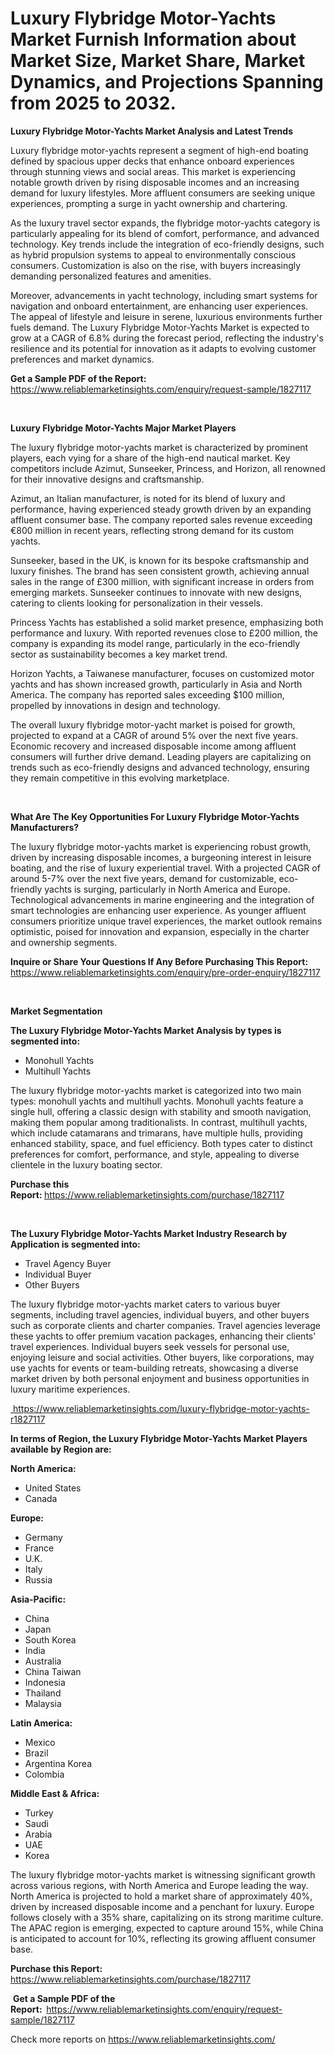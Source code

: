 <p><h1>Luxury Flybridge Motor-Yachts Market Furnish Information about Market Size, Market Share, Market Dynamics, and Projections Spanning from 2025 to 2032.</h1></p><p><strong>Luxury Flybridge Motor-Yachts Market Analysis and Latest Trends</strong></p>
<p><p>Luxury flybridge motor-yachts represent a segment of high-end boating defined by spacious upper decks that enhance onboard experiences through stunning views and social areas. This market is experiencing notable growth driven by rising disposable incomes and an increasing demand for luxury lifestyles. More affluent consumers are seeking unique experiences, prompting a surge in yacht ownership and chartering.</p><p>As the luxury travel sector expands, the flybridge motor-yachts category is particularly appealing for its blend of comfort, performance, and advanced technology. Key trends include the integration of eco-friendly designs, such as hybrid propulsion systems to appeal to environmentally conscious consumers. Customization is also on the rise, with buyers increasingly demanding personalized features and amenities.</p><p>Moreover, advancements in yacht technology, including smart systems for navigation and onboard entertainment, are enhancing user experiences. The appeal of lifestyle and leisure in serene, luxurious environments further fuels demand. The Luxury Flybridge Motor-Yachts Market is expected to grow at a CAGR of 6.8% during the forecast period, reflecting the industry's resilience and its potential for innovation as it adapts to evolving customer preferences and market dynamics.</p></p>
<p><strong>Get a Sample PDF of the Report:&nbsp;</strong> <a href="https://www.reliablemarketinsights.com/enquiry/request-sample/1827117?utm_campaign=2650&utm_medium=2&utm_source=Github&utm_content=ia&utm_term=28022025&utm_id=luxury-flybridge-motor-yachts">https://www.reliablemarketinsights.com/enquiry/request-sample/1827117</a></p>
<p>&nbsp;</p>
<p><strong>Luxury Flybridge Motor-Yachts Major Market Players</strong></p>
<p><p>The luxury flybridge motor-yachts market is characterized by prominent players, each vying for a share of the high-end nautical market. Key competitors include Azimut, Sunseeker, Princess, and Horizon, all renowned for their innovative designs and craftsmanship. </p><p>Azimut, an Italian manufacturer, is noted for its blend of luxury and performance, having experienced steady growth driven by an expanding affluent consumer base. The company reported sales revenue exceeding €800 million in recent years, reflecting strong demand for its custom yachts. </p><p>Sunseeker, based in the UK, is known for its bespoke craftsmanship and luxury finishes. The brand has seen consistent growth, achieving annual sales in the range of £300 million, with significant increase in orders from emerging markets. Sunseeker continues to innovate with new designs, catering to clients looking for personalization in their vessels.</p><p>Princess Yachts has established a solid market presence, emphasizing both performance and luxury. With reported revenues close to £200 million, the company is expanding its model range, particularly in the eco-friendly sector as sustainability becomes a key market trend.</p><p>Horizon Yachts, a Taiwanese manufacturer, focuses on customized motor yachts and has shown increased growth, particularly in Asia and North America. The company has reported sales exceeding $100 million, propelled by innovations in design and technology.</p><p>The overall luxury flybridge motor-yacht market is poised for growth, projected to expand at a CAGR of around 5% over the next five years. Economic recovery and increased disposable income among affluent consumers will further drive demand. Leading players are capitalizing on trends such as eco-friendly designs and advanced technology, ensuring they remain competitive in this evolving marketplace.</p></p>
<p>&nbsp;</p>
<p><strong>What Are The Key Opportunities For Luxury Flybridge Motor-Yachts Manufacturers?</strong></p>
<p><p>The luxury flybridge motor-yachts market is experiencing robust growth, driven by increasing disposable incomes, a burgeoning interest in leisure boating, and the rise of luxury experiential travel. With a projected CAGR of around 5-7% over the next five years, demand for customizable, eco-friendly yachts is surging, particularly in North America and Europe. Technological advancements in marine engineering and the integration of smart technologies are enhancing user experience. As younger affluent consumers prioritize unique travel experiences, the market outlook remains optimistic, poised for innovation and expansion, especially in the charter and ownership segments.</p></p>
<p><strong>Inquire or Share Your Questions If Any Before Purchasing This Report:</strong> <a href="https://www.reliablemarketinsights.com/enquiry/pre-order-enquiry/1827117?utm_campaign=2650&utm_medium=2&utm_source=Github&utm_content=ia&utm_term=28022025&utm_id=luxury-flybridge-motor-yachts">https://www.reliablemarketinsights.com/enquiry/pre-order-enquiry/1827117</a></p>
<p>&nbsp;</p>
<p><strong>Market Segmentation</strong></p>
<p><strong>The Luxury Flybridge Motor-Yachts Market Analysis by types is segmented into:</strong></p>
<p><ul><li>Monohull Yachts</li><li>Multihull Yachts</li></ul></p>
<p><p>The luxury flybridge motor-yachts market is categorized into two main types: monohull yachts and multihull yachts. Monohull yachts feature a single hull, offering a classic design with stability and smooth navigation, making them popular among traditionalists. In contrast, multihull yachts, which include catamarans and trimarans, have multiple hulls, providing enhanced stability, space, and fuel efficiency. Both types cater to distinct preferences for comfort, performance, and style, appealing to diverse clientele in the luxury boating sector.</p></p>
<p><strong>Purchase this Report:&nbsp;</strong><a href="https://www.reliablemarketinsights.com/purchase/1827117?utm_campaign=2650&utm_medium=2&utm_source=Github&utm_content=ia&utm_term=28022025&utm_id=luxury-flybridge-motor-yachts">https://www.reliablemarketinsights.com/purchase/1827117</a></p>
<p>&nbsp;</p>
<p><strong>The Luxury Flybridge Motor-Yachts Market Industry Research by Application is segmented into:</strong></p>
<p><ul><li>Travel Agency Buyer</li><li>Individual Buyer</li><li>Other Buyers</li></ul></p>
<p><p>The luxury flybridge motor-yachts market caters to various buyer segments, including travel agencies, individual buyers, and other buyers such as corporate clients and charter companies. Travel agencies leverage these yachts to offer premium vacation packages, enhancing their clients' travel experiences. Individual buyers seek vessels for personal use, enjoying leisure and social activities. Other buyers, like corporations, may use yachts for events or team-building retreats, showcasing a diverse market driven by both personal enjoyment and business opportunities in luxury maritime experiences.</p></p>
<p><a href="https://www.reliablemarketinsights.com/luxury-flybridge-motor-yachts-r1827117?utm_campaign=2650&utm_medium=2&utm_source=Github&utm_content=ia&utm_term=28022025&utm_id=luxury-flybridge-motor-yachts">&nbsp;https://www.reliablemarketinsights.com/luxury-flybridge-motor-yachts-r1827117</a></p>
<p><strong>In terms of Region, the Luxury Flybridge Motor-Yachts Market Players available by Region are:</strong></p>
<p>
    <p> <strong> North America: </strong>
        <ul>
            <li>United States</li>
            <li>Canada</li>
        </ul>
        </p> 
    <p> <strong> Europe: </strong>
        <ul>
            <li>Germany</li>
            <li>France</li>
            <li>U.K.</li>
            <li>Italy</li>
            <li>Russia</li>
        </ul>
        </p> 
    <p> <strong> Asia-Pacific: </strong>
        <ul>
            <li>China</li>
            <li>Japan</li>
            <li>South Korea</li>
            <li>India</li>
            <li>Australia</li>
            <li>China Taiwan</li>
            <li>Indonesia</li>
            <li>Thailand</li>
            <li>Malaysia</li>
        </ul>
        </p> 
    <p> <strong> Latin America: </strong>
        <ul>
            <li>Mexico</li>
            <li>Brazil</li>
            <li>Argentina Korea</li>
            <li>Colombia</li>
        </ul>
        </p> 
    <p> <strong> Middle East & Africa: </strong>
        <ul>
            <li>Turkey</li>
            <li>Saudi</li>
            <li>Arabia</li>
            <li>UAE</li>
            <li>Korea</li>
        </ul>
    </p>
    </p>
<p><p>The luxury flybridge motor-yachts market is witnessing significant growth across various regions, with North America and Europe leading the way. North America is projected to hold a market share of approximately 40%, driven by increased disposable income and a penchant for luxury. Europe follows closely with a 35% share, capitalizing on its strong maritime culture. The APAC region is emerging, expected to capture around 15%, while China is anticipated to account for 10%, reflecting its growing affluent consumer base.</p></p>
<p><strong>Purchase this Report: </strong><a href="https://www.reliablemarketinsights.com/purchase/1827117?utm_campaign=2650&utm_medium=2&utm_source=Github&utm_content=ia&utm_term=28022025&utm_id=luxury-flybridge-motor-yachts">https://www.reliablemarketinsights.com/purchase/1827117</a></p>
<p>&nbsp;<strong>Get a Sample PDF of the Report:&nbsp;&nbsp;</strong><a href="https://www.reliablemarketinsights.com/enquiry/request-sample/1827117?utm_campaign=2650&utm_medium=2&utm_source=Github&utm_content=ia&utm_term=28022025&utm_id=luxury-flybridge-motor-yachts">https://www.reliablemarketinsights.com/enquiry/request-sample/1827117</a></p>
<p><strong></strong></p>
<p>Check more reports on <a href="https://www.reliablemarketinsights.com/?utm_campaign=2650&utm_medium=2&utm_source=Github&utm_content=ia&utm_term=28022025&utm_id=luxury-flybridge-motor-yachts">https://www.reliablemarketinsights.com/</a></p>